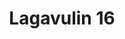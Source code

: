 ---
layout: recipe
title: Lagavulin 16
category: Scotch
subcategory: Islay
aged: 16
abv: 43
distillery: Lagavulin
distillery-location: Islay, UK
nose: Smokey Bonfire, Caramel, Butter, Leather, Sweet Dried Fruit
palate: Oily-thick, Campfire Smoke, Leather, Tea, Rubber, Cream, Figs, Cigars, Coffee
finish: Long-Medium, Smokey, Rubber, Tea, Cigars
tag:
    - islay
    - scotch
    - whisky
---